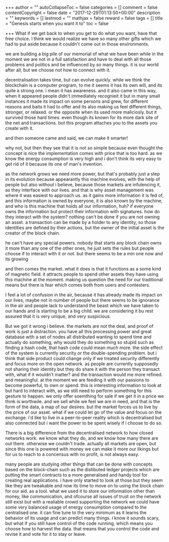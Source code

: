+++
author = ""
autoCollapseToc = false
categories = []
comment = false
contentCopyright = false
date = "2017-12-29T01:13:50+00:00"
description = ""
keywords = []
lastmod = ""
mathjax = false
reward = false
tags = []
title = "Genesis starts when you want it to"
toc = false

+++
What if we get back to when you get to do what you want, have that free choice. I think we would realize we have so many other gifts which we had to put aside because it couldn't come out in those environments.

we are building a big pile of our memorial of what we have been while in the moment we are not in a full satisfaction and have to deal with all those problems and politics and be influenced by so many things. it is our world after all, but we choose not how to connect with it.

decentralisation takes time, but can evolve quickly. while we think the blockchain is a computer program, to me it seems it has its own will, and its quite a strong one. i mean it has awareness. and it also came in this way, when it appeared people didn't immediately recognieit it but in many small instances it made its impact on some persons and grew, for different reasons and baits it had to offer and its also making us feel different things, stronger, or relaxed. or the opposite when its used more maliciosly. but it survived those hard times. even though its known for its more dark site of the net and transactions. but this program  attaches you to the assets you create with it.

and then someone came and said, we can make it smarter!

why not, but then they see that it is not so simple because even thought the concept is nice the implementation comes with price that is too hard. as we know the energy consumption is very high and i don't think its very easy to get rid of it because its one of man's invention.

as the network grows we need more power, but that's probably just a step in its evolution because appearantly this machine evolves, with the help of people but also without i believe, because those markets are infulencing it, as they interface with our lives. and that is why asset management was where it was easiest to approach us. as it gains more information it is fed of, and this information is owned by everyone, it is also known by the machine, and who is this machine that holds all our information, huh? if everyone owns the information but protect their information with signatures. how do they interact with the system? nothing can't be done if you are not owning an asset. a transaction can be made by a holder to any identity, so those identities are defined by their actions, but the owner of the initial asset is the creator of the block chain.

he can't have any special powers. nobody that starts any block chain owns it more than any one of the other ones, he just sets the rules but people choose if to interact with it or not. but there seems to be a min one now and its growing

and then comes the market. what it does is that it functions as a some kind of magnetic field. it attracts people to spend other assets they have using this machine at the moment. making us question the need for our traditional means but there is fear which comes both from users and contesters.

I feel a lot of confusion in the air, because it has already made its impact on our lives, maybe not in number of people but there seems to be ignorance in the air and people lack to understand the beast which we have taken to our hands and is starting to be a big child. we are considering it bu rest assured that it is very unique, and very suspicious.

But we got it wrong i believe. the markets are not the deal, and proof of work is just a distraction. you have all this processing power and great database with a set of nodes all distributed wanting to spend time and actually do something, why would they do something so stupid such as finding a hash code, that hash code could mean much more. the side effect of the system is currently security or the double-spending problem. but i think that side product could change only if we treated security differently and focus more on the open network. as people are currently supposedly not sharing their identity but they do share it with the person they transact with, what if it wouldn't matter? and the transaction  would me more refined. and meaningful. at the moment we are feeding it with our passions to become powerful, to own or spend. this is interesting information to look at but hard to interact with, as we still need to perform something for this gesture to happen. we only offer soemthing for sale if we get it in a price we think is worthwile. and we sell while we feel we are in need, and that is the form of the data, a map of our desires. but the market forces us to live by the price of our asset. what if we could let go of the value and focus on the exchange. i'd like to live in a peer-to-peer reality which is decentralised but also connected but i want the power to be spent wisely if i choose to do so.

There is a big difference from the decentralised network to how closed networks work. we know what they do, and we know how many there are out there. otherwise we couldn't trade. actually all markets are open, but since this one is powered with money we can make it more our likings but for us to reach to a concensus with no profit, is not always easy.

many people are studying other things that can be done with concepts based on the block-chain such as the distibuted ledger projects which are putting the smart contracts to a more generalised and handy tool for creating real applications. i have only started to look at those but they seem like they are tweakable and now its time to move on to using the block chain for our aid. as a tool. what we used it to store our information other than money, like communication, and ofcourse all issues of trust on the network still exist but with a realiable crowd supporting the network we could have some very balanced usage of energy consumption compared to the centralised one. it can fine tune to the very minimum as it learns the behavior of its usage and can predict many things. i know it sounds scary, but what if you still have control of the code running, which means you choose how to harvest the data. that means that you control the code and revise it and vote for it to stay or leave.